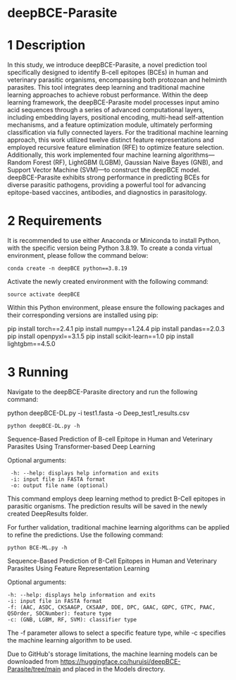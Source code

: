 # deepBCE-Parasite

# 1 Description


In this study, we introduce deepBCE-Parasite, a novel prediction tool specifically designed to identify B-cell epitopes (BCEs) in human and veterinary parasitic organisms, encompassing both protozoan and helminth parasites. This tool integrates deep learning and traditional machine learning approaches to achieve robust performance. Within the deep learning framework, the deepBCE-Parasite model processes input amino acid sequences through a series of advanced computational layers, including embedding layers, positional encoding, multi-head self-attention mechanisms, and a feature optimization module, ultimately performing classification via fully connected layers. For the traditional machine learning approach, this work utilized twelve distinct feature representations and employed recursive feature elimination (RFE) to optimize feature selection. Additionally, this work implemented four machine learning algorithms—Random Forest (RF), LightGBM (LGBM), Gaussian Naive Bayes (GNB), and Support Vector Machine (SVM)—to construct the deepBCE model. deepBCE-Parasite exhibits strong performance in predicting BCEs for diverse parasitic pathogens, providing a powerful tool for advancing epitope-based vaccines, antibodies, and diagnostics in parasitology.

# 2 Requirements

It is recommended to use either Anaconda or Miniconda to install Python, with the specific version being Python 3.8.19. To create a conda virtual environment, please follow the command below:

    conda create -n deepBCE python==3.8.19

Activate the newly created environment with the following command:

    source activate deepBCE

Within this Python environment, please ensure the following packages and their corresponding versions are installed using pip:

pip install torch==2.4.1
pip install numpy==1.24.4
pip install pandas==2.0.3
pip install openpyxl==3.1.5
pip install scikit-learn==1.0
pip install lightgbm==4.5.0


# 3 Running

Navigate to the deepBCE-Parasite directory and run the following command:

python deepBCE-DL.py -i test1.fasta -o Deep_test1_results.csv

    python deepBCE-DL.py -h

Sequence-Based Prediction of B-cell Epitope in Human and Veterinary Parasites Using Transformer-based Deep Learning

Optional arguments:

     -h: --help: displays help information and exits
     -i: input file in FASTA format
     -o: output file name (optional)

This command employs deep learning method to predict B-Cell epitopes in parasitic organisms. The prediction results will be saved in the newly created DeepResults folder.

For further validation, traditional machine learning algorithms can be applied to refine the predictions. Use the following command:

    python BCE-ML.py -h

Sequence-Based Prediction of B-Cell Epitopes in Human and Veterinary Parasites Using Feature Representation Learning

Optional arguments:

    -h: --help: displays help information and exits
    -i: input file in FASTA format
    -f: (AAC, ASDC, CKSAAGP, CKSAAP, DDE, DPC, GAAC, GDPC, GTPC, PAAC, QSOrder, SOCNumber): feature type
    -c: (GNB, LGBM, RF, SVM): classifier type

The -f parameter allows to select a specific feature type, while -c specifies the machine learning algorithm to be used.

Due to GitHub's storage limitations, the machine learning models can be downloaded from https://huggingface.co/huruisi/deepBCE-Parasite/tree/main and placed in the Models directory.

